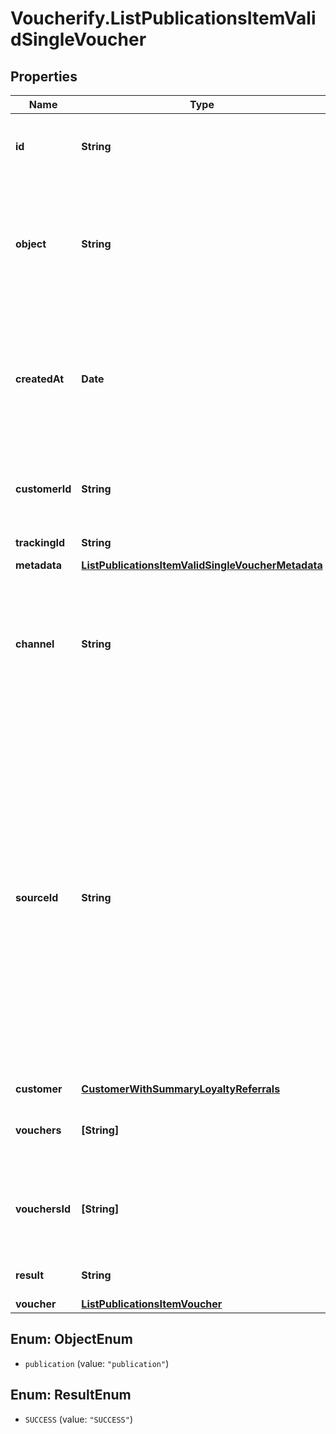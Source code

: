 # Voucherify.ListPublicationsItemValidSingleVoucher

## Properties

Name | Type | Description | Notes
------------ | ------------- | ------------- | -------------
**id** | **String** | Unique publication ID, assigned by Voucherify. | [optional] 
**object** | **String** | The type of the object represented by the JSON. This object stores information about the &#x60;publication&#x60;. | [optional] [default to &#39;publication&#39;]
**createdAt** | **Date** | Timestamp representing the date and time when the publication was created. The value is shown in the ISO 8601 format. | [optional] 
**customerId** | **String** | Unique customer ID of the customer receiving the publication. | [optional] 
**trackingId** | **String** | Customer&#39;s &#x60;source_id&#x60;. | [optional] 
**metadata** | [**ListPublicationsItemValidSingleVoucherMetadata**](ListPublicationsItemValidSingleVoucherMetadata.md) |  | [optional] 
**channel** | **String** | How the publication was originated. It can be your own custom channel or an example value provided here. | [optional] 
**sourceId** | **String** | The merchant&#39;s publication ID if it is different from the Voucherify publication ID. It&#39;s an optional tracking identifier of a publication. It is really useful in case of an integration between multiple systems. It can be a publication ID from a CRM system, database or 3rd-party service.  | [optional] 
**customer** | [**CustomerWithSummaryLoyaltyReferrals**](CustomerWithSummaryLoyaltyReferrals.md) |  | [optional] 
**vouchers** | **[String]** | Contains the voucher IDs that was assigned by Voucherify. | [optional] 
**vouchersId** | **[String]** | Contains the unique internal voucher IDs that was assigned by Voucherify. | [optional] 
**result** | **String** | Status of the publication attempt. | [optional] [default to &#39;SUCCESS&#39;]
**voucher** | [**ListPublicationsItemVoucher**](ListPublicationsItemVoucher.md) |  | [optional] 



## Enum: ObjectEnum


* `publication` (value: `"publication"`)





## Enum: ResultEnum


* `SUCCESS` (value: `"SUCCESS"`)




